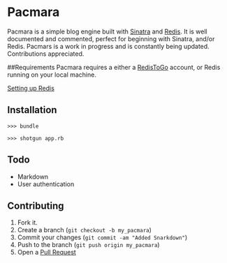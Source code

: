 Pacmara
===

Pacmara is a simple blog engine built with [Sinatra](http://www.sinatrarb.com/) and [Redis](http://redis.io/). It is well documented and commented, perfect for beginning with Sinatra, and/or Redis. Pacmars is a work in progress and is constantly being updated. Contributions appreciated.

##Requirements
Pacmara requires a either a [RedisToGo](http://redistogo.com/) account, or Redis running on your local machine.

[Setting up Redis](http://redis.io/topics/quickstart)

Installation
------------

`>>> bundle`

`>>> shotgun app.rb`
    
Todo
------------

- Markdown
- User authentication

Contributing
------------

1. Fork it.
2. Create a branch (`git checkout -b my_pacmara`)
3. Commit your changes (`git commit -am "Added Snarkdown"`)
4. Push to the branch (`git push origin my_pacmara`)
5. Open a [Pull Request](http://github.com/colbyaley/pacmara/pulls)